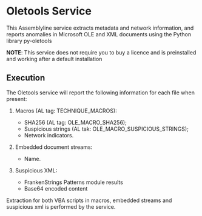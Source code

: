 # Oletools Service

This Assemblyline service extracts metadata and network information, and reports anomalies in Microsoft OLE and 
XML documents using the Python library py-oletools

**NOTE**: This service does not require you to buy a licence and is preinstalled and working after a default installation

## Execution

The Oletools service will report the following information for each file when present:

1. Macros (AL tag: TECHNIQUE_MACROS):
    * SHA256 (AL tag: OLE_MACRO_SHA256);
    * Suspicious strings (AL tak: OLE_MACRO_SUSPICIOUS_STRINGS);
    * Network indicators.

2. Embedded document streams:
    * Name.

3. Suspicious XML:
    * FrankenStrings Patterns module results
    * Base64 encoded content

Extraction for both VBA scripts in macros, embedded streams and suspicious xml is performed by the service.